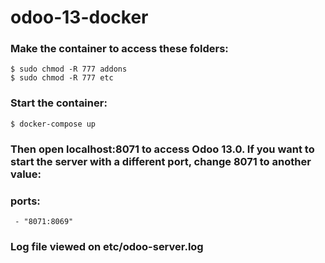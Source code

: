 # odoo-13-docker

### Make the container to access these folders:

```
$ sudo chmod -R 777 addons
$ sudo chmod -R 777 etc
```

### Start the container:

```$ docker-compose up```

### Then open localhost:8071 to access Odoo 13.0. If you want to start the server with a different port, change 8071 to another value:

### ports:
``` - "8071:8069"```

### Log file viewed on etc/odoo-server.log
